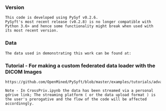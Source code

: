 ### Version
```
This code is developed using PySyf v0.2.6. 
PySyft's most recent release (v0.2.8) is no longer compatible with Python 3.6> and hence some functionality might break when used with its most recent version.

```
### Data 
```
The data used in demonstrating this work can be found at: 
```
### Tutorial - For making a custom federated data loader with the DICOM Images 
```
https://github.com/OpenMined/PySyft/blob/master/examples/tutorials/advanced/Federated%20Dataset.ipynb

Note - In CrossPriv.ipynb the data has been streamed via a personal gdrive link; The streaming platform ( or the data upload format ) is the user's prerogative and the flow of the code will be affected accordinngly. 
```
